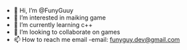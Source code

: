 - 👋 Hi, I’m @FunyGuuy
- 👀 I’m interested in maiking game
- 🌱 I’m currently learning c++
- 💞️ I’m looking to collaborate on games
- 📫 How to reach me email
-email: funyguy.dev@gmail.com

<!---
FunyGuuy/FunyGuuy is a ✨ special ✨ repository because its `README.md` (this file) appears on your GitHub profile.
You can click the Preview link to take a look at your changes.
--->
